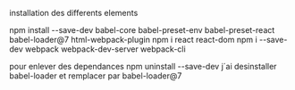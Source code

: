 installation des differents elements

npm install --save-dev babel-core babel-preset-env babel-preset-react
babel-loader@7 html-webpack-plugin
npm i react react-dom
npm i --save-dev webpack webpack-dev-server webpack-cli

pour enlever des dependances
npm uninstall <name> --save-dev
j´ai desinstaller babel-loader et remplacer par babel-loader@7
